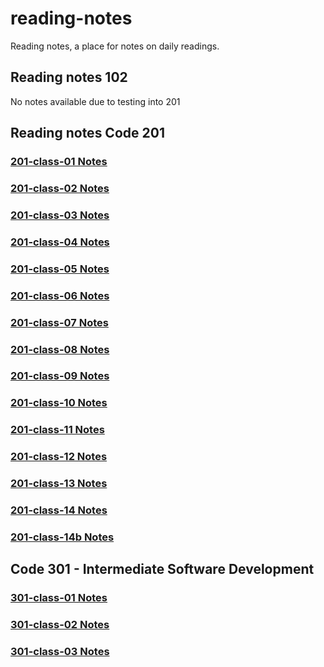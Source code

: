 # reading-notes

Reading notes, a place for notes on daily readings.

## Reading notes 102

No notes available due to testing into 201

## Reading notes Code 201

### [201-class-01 Notes](/code201/class-01.md)

### [201-class-02 Notes](/code201/class-02.md)

### [201-class-03 Notes](/code201/class-03.md)

### [201-class-04 Notes](/code201/class-04.md)

### [201-class-05 Notes](/code201/class-05.md)

### [201-class-06 Notes](/code201/class-06.md)

### [201-class-07 Notes](/code201/class-07.md)

### [201-class-08 Notes](/code201/class-08.md)

### [201-class-09 Notes](/code201/class-09.md)

### [201-class-10 Notes](/code201/class-10.md)

### [201-class-11 Notes](/code201/class-11.md)

### [201-class-12 Notes](/code201/class-12.md)

### [201-class-13 Notes](/code201/class-13.md)

### [201-class-14 Notes](/code201/class-14.md)

### [201-class-14b Notes](/code201/class-14b.md)

## Code 301 - Intermediate Software Development

### [301-class-01 Notes](/code301/class-01.md)

### [301-class-02 Notes](/code301/class-02.md)

### [301-class-03 Notes](/code301/class-03.md)
